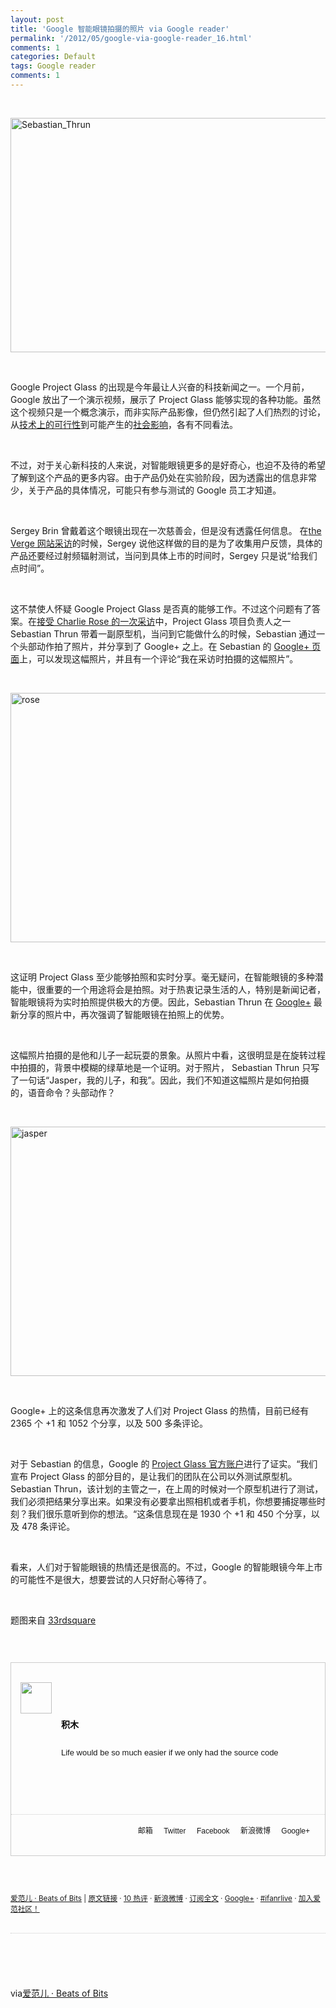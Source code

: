 ```yaml
---
layout: post
title: 'Google 智能眼镜拍摄的照片 via Google reader'
permalink: '/2012/05/google-via-google-reader_16.html'
comments: 1
categories: Default
tags: Google reader
comments: 1
---
```

  
 

<div xmlns="http://www.w3.org/1999/xhtml"><br/> <p><a href="http://cdn.ifanr.cn/wp-content/uploads/2012/05/Sebastian_Thrun.jpg?9f13f7"><img alt="Sebastian_Thrun" border="0" height="375" src="http://cdn.ifanr.cn/wp-content/uploads/2012/05/Sebastian_Thrun_thumb.jpg?9f13f7" style="padding-left:0px;padding-right:0px;float:none;margin-left:auto;margin-right:auto;padding-top:0px;border:0px" width="600"/> </a> </p><br/><p>Google Project Glass 的出现是今年最让人兴奋的科技新闻之一。一个月前，Google 放出了一个演示视频，展示了 Project Glass 能够实现的各种功能。虽然这个视频只是一个概念演示，而非实际产品影像，但仍然引起了人们热烈的讨论，从<a href="http://www.ifanr.com/81881">技术上的可行性</a>到可能产生的<a href="http://www.ifanr.com/81517">社会影响</a>，各有不同看法。</p><br/><p>不过，对于关心新科技的人来说，对智能眼镜更多的是好奇心，也迫不及待的希望了解到这个产品的更多内容。由于产品仍处在实验阶段，因为透露出的信息非常少，关于产品的具体情况，可能只有参与测试的 Google 员工才知道。</p><br/><p>Sergey Brin 曾戴着这个眼镜出现在一次慈善会，但是没有透露任何信息。 在<a href="http://www.ifanr.com/81641">the Verge 网站采访</a>的时候，Sergey 说他这样做的目的是为了收集用户反馈，具体的产品还要经过射频辐射测试，当问到具体上市的时间时，Sergey 只是说“给我们点时间”。</p><br/><p>这不禁使人怀疑 Google Project Glass 是否真的能够工作。不过这个问题有了答案。在<a href="http://www.theverge.com/2012/4/26/2977573/google-sebastian-thrun-demonstrates-project-glass-photography">接受 Charlie Rose 的一次采访</a>中，Project Glass 项目负责人之一 Sebastian Thrun 带着一副原型机，当问到它能做什么的时候，Sebastian 通过一个头部动作拍了照片，并分享到了 Google+ 之上。在 Sebastian 的 <a href="https://plus.google.com/111626127367496192147/posts">Google+ 页面</a>上，可以发现这幅照片，并且有一个评论“我在采访时拍摄的这幅照片”。</p><br/><p><a href="http://cdn.ifanr.cn/wp-content/uploads/2012/05/rose.jpg?9f13f7"><img alt="rose" border="0" height="399" src="http://cdn.ifanr.cn/wp-content/uploads/2012/05/rose_thumb.jpg?9f13f7" style="padding-left:0px;padding-right:0px;float:none;margin-left:auto;margin-right:auto;padding-top:0px;border:0px" width="532"/> </a> </p><br/><p>这证明 Project Glass 至少能够拍照和实时分享。毫无疑问，在智能眼镜的多种潜能中，很重要的一个用途将会是拍照。对于热衷记录生活的人，特别是新闻记者，智能眼镜将为实时拍照提供极大的方便。因此，Sebastian Thrun 在 <a href="https://plus.google.com/101416274833608453021">Google+</a> 最新分享的照片中，再次强调了智能眼镜在拍照上的优势。</p><br/><p>这幅照片拍摄的是他和儿子一起玩耍的景象。从照片中看，这很明显是在旋转过程中拍摄的，背景中模糊的绿草地是一个证明。对于照片， Sebastian Thrun 只写了一句话“Jasper，我的儿子，和我”。因此，我们不知道这幅照片是如何拍摄的，语音命令？头部动作？</p><br/><p><a href="http://cdn.ifanr.cn/wp-content/uploads/2012/05/jasper.jpg?9f13f7"><img alt="jasper" border="0" height="399" src="http://cdn.ifanr.cn/wp-content/uploads/2012/05/jasper_thumb.jpg?9f13f7" style="padding-left:0px;padding-right:0px;float:none;margin-left:auto;margin-right:auto;padding-top:0px;border:0px" width="532"/> </a> </p><br/><p>Google+ 上的这条信息再次激发了人们对 Project Glass 的热情，目前已经有 2365 个 +1 和 1052 个分享，以及 500 多条评论。</p><br/><p>对于 Sebastian 的信息，Google 的 <a href="https://plus.google.com/111626127367496192147">Project Glass 官方账户</a>进行了证实。“我们宣布 Project Glass 的部分目的，是让我们的团队在公司以外测试原型机。Sebastian Thrun，该计划的主管之一，在上周的时候对一个原型机进行了测试，我们必须把结果分享出来。如果没有必要拿出照相机或者手机，你想要捕捉哪些时刻？我们很乐意听到你的想法。“这条信息现在是 1930 个 +1 和 450 个分享，以及 478 条评论。</p><br/><p>看来，人们对于智能眼镜的热情还是很高的。不过，Google 的智能眼镜今年上市的可能性不是很大，想要尝试的人只好耐心等待了。</p><br/><p>题图来自 <a href="http://www.33rdsquare.com/2012/04/sebastian-thrun-talks-google-glasses.html">33rdsquare</a> </p><br/><div style="border:1px solid #ccc;font-size:14px;margin:27px auto;font-family:Arial"><br/><div style="overflow:hidden"><a href="http://www.ifanr.com/author/merlin" style="color:#000;text-decoration:none"><img height="50" src="http://cdn.ifanr.cn/wp-content/uploads/avatar/427.jpg?9f13f7" style="display:block;float:left;padding:0;margin:15px" width="50"/> </a><br/><div style="text-align:left;line-height:23px;margin-left:80px"><br/><div style="padding:10px 10px 10px 0"><br/><div style="margin:0;font-size:14px"><strong><a href="http://www.ifanr.com/author/merlin" style="color:#000;text-decoration:none">积木</a> </strong> </div><br/><div style="font-size:13px;line-height:20px">Life would be so much easier if we only had the source code</div><br/></div><br/></div><br/></div><br/><div style="text-align:right;border-top:1px dotted #ccc;padding:2px 10px;font-size:12px"><br/><div><a href="mailto:jimmerlin@gmail.com" style="margin-right:14px;text-decoration:none">邮箱</a> <a href="http://twitter.com/jimmerlin" style="margin-right:14px;text-decoration:none">Twitter</a> <a href="http://facebook.com/jimmerlin" style="margin-right:14px;text-decoration:none">Facebook</a> <a href="http://weibo.com/jimmerlin" style="margin-right:14px;text-decoration:none">新浪微博</a> <a href="https://plus.google.com/112637572621202585213" style="margin-right:14px;text-decoration:none">Google+</a> </div><br/></div><br/></div><br/><p><small><a href="http://www.ifanr.com">爱范儿 · Beats of Bits</a> | <a href="http://www.ifanr.com/87813">原文链接</a> · <a href="http://www.ifanr.com/87813#comments">10 热评</a> · <a href="http://www.weibo.com/ifanr">新浪微博</a> · <a href="http://www.ifanr.com/feed">订阅全文</a> · <a href="https://plus.google.com/114725869543399343504/">Google+</a> · <a href="http://live.ifanr.com/">#ifanrlive</a> · <a href="http://bbs.ifanr.com/">加入爱范社区！</a> </small> </p><br/><div style="text-align:right;border-top:1px dotted #ccc"> </div><br/><br/><br/><br/><br/>via<a href="http://www.ifanr.com/87813">爱范儿 · Beats of Bits</a><br/> </div>

  